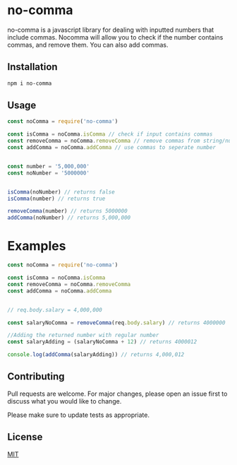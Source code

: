# no-comma

no-comma is a javascript library for dealing with inputted numbers that include commas. Nocomma will allow you to check if the number contains commas, and remove them. You can also add commas.

## Installation


```bash
npm i no-comma
```

## Usage

```js
const noComma = require('no-comma')

const isComma = noComma.isComma // check if input contains commas
const removeComma = noComma.removeComma // remove commas from string/number
const addComma = noComma.addComma // use commas to seperate number


const number = '5,000,000'
const noNumber = '5000000'


isComma(noNumber) // returns false
isComma(number) // returns true

removeComma(number) // returns 5000000
addComma(noNumber) // returns 5,000,000
```

# Examples
```js
const noComma = require('no-comma')

const isComma = noComma.isComma
const removeComma = noComma.removeComma
const addComma = noComma.addComma


// req.body.salary = 4,000,000

const salaryNoComma = removeComma(req.body.salary) // returns 4000000

//Adding the returned number with regular number
const salaryAdding = (salaryNoComma + 12) // returns 4000012

console.log(addComma(salaryAdding)) // returns 4,000,012
```
## Contributing
Pull requests are welcome. For major changes, please open an issue first to discuss what you would like to change.

Please make sure to update tests as appropriate.

## License
[MIT](https://choosealicense.com/licenses/mit/)
